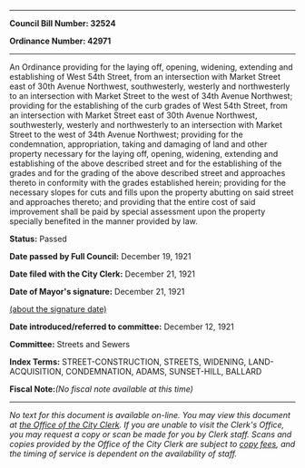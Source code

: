 

********

**Council Bill Number: 32524**
   
**Ordinance Number: 42971**
********

 An Ordinance providing for the laying off, opening, widening, extending and establishing of West 54th Street, from an intersection with Market Street east of 30th Avenue Northwest, southwesterly, westerly and northwesterly to an intersection with Market Street to the west of 34th Avenue Northwest; providing for the establishing of the curb grades of West 54th Street, from an intersection with Market Street east of 30th Avenue Northwest, southwesterly, westerly and northwesterly to an intersection with Market Street to the west of 34th Avenue Northwest; providing for the condemnation, appropriation, taking and damaging of land and other property necessary for the laying off, opening, widening, extending and establishing of the above described street and for the establishing of the grades and for the grading of the above described street and approaches thereto in conformity with the grades established herein; providing for the necessary slopes for cuts and fills upon the property abutting on said street and approaches thereto; and providing that the entire cost of said improvement shall be paid by special assessment upon the property specially benefited in the manner provided by law.

**Status:** Passed
   
**Date passed by Full Council:** December 19, 1921
   
**Date filed with the City Clerk:** December 21, 1921
   
**Date of Mayor's signature:** December 21, 1921
   
[(about the signature date)](/~public/approvaldate.htm)
   
   
   
**Date introduced/referred to committee:** December 12, 1921
   
**Committee:** Streets and Sewers
   
   
**Index Terms:** STREET-CONSTRUCTION, STREETS, WIDENING, LAND-ACQUISITION, CONDEMNATION, ADAMS, SUNSET-HILL, BALLARD

**Fiscal Note:**_(No fiscal note available at this time)_
********

_No text for this document is available on-line. You may view this document at [the Office of the City Clerk](http://www.seattle.gov/leg/clerk/contactUs.htm). If you are unable to visit the Clerk's Office, you may request a copy or scan be made for you by Clerk staff. Scans and copies provided by the Office of the City Clerk are subject to [copy fees](http://clerk.seattle.gov/~public/clerkfees.htm), and the timing of service is dependent on the availability of staff._

